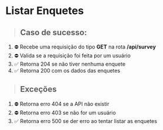 # Listar Enquetes

> ## Caso de sucesso:
1. ⛔ Recebe uma requisição do tipo **GET** na rota **/api/survey**
1. ⛔ Valida se a requisição foi feita por um usuário
1. ✅ Retorna 204 se não tiver nenhuma enquete
1. ✅ Retorna 200 com os dados das enquetes

> ## Exceções
1. ⛔ Retorna erro 404 se a API não existir
1. ⛔ Retorna erro 403 se não for um usuário
1. ✅ Retorna erro 500 se der erro ao tentar listar as enquetes